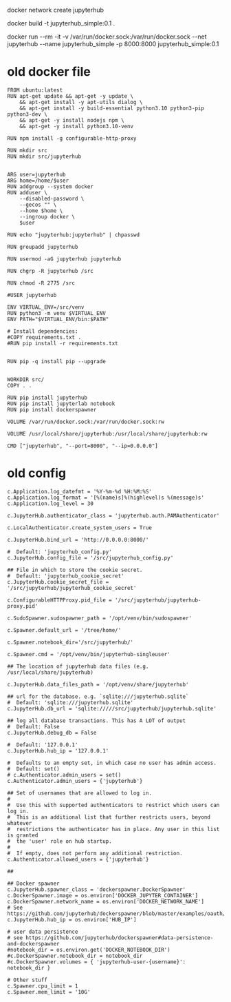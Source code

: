 
docker network create jupyterhub

docker build -t jupyterhub_simple:0.1 .

docker run --rm -it -v /var/run/docker.sock:/var/run/docker.sock --net jupyterhub --name jupyterhub_simple -p 8000:8000 jupyterhub_simple:0.1

# old docker file

    FROM ubuntu:latest
    RUN apt-get update && apt-get -y update \
        && apt-get install -y apt-utils dialog \
        && apt-get install -y build-essential python3.10 python3-pip python3-dev \
        && apt-get -y install nodejs npm \
        && apt-get -y install python3.10-venv

    RUN npm install -g configurable-http-proxy

    RUN mkdir src
    RUN mkdir src/jupyterhub


    ARG user=jupyterhub
    ARG home=/home/$user
    RUN addgroup --system docker
    RUN adduser \
        --disabled-password \
        --gecos "" \
        --home $home \
        --ingroup docker \
        $user

    RUN echo "jupyterhub:jupyterhub" | chpasswd

    RUN groupadd jupyterhub

    RUN usermod -aG jupyterhub jupyterhub

    RUN chgrp -R jupyterhub /src

    RUN chmod -R 2775 /src

    #USER jupyterhub

    ENV VIRTUAL_ENV=/src/venv
    RUN python3 -m venv $VIRTUAL_ENV
    ENV PATH="$VIRTUAL_ENV/bin:$PATH"

    # Install dependencies:
    #COPY requirements.txt .
    #RUN pip install -r requirements.txt


    RUN pip -q install pip --upgrade


    WORKDIR src/
    COPY . .

    RUN pip install jupyterhub
    RUN pip install jupyterlab notebook  
    RUN pip install dockerspawner

    VOLUME /var/run/docker.sock:/var/run/docker.sock:rw

    VOLUME /usr/local/share/jupyterhub:/usr/local/share/jupyterhub:rw

    CMD ["jupyterhub", "--port=8000", "--ip=0.0.0.0"]


# old config

    c.Application.log_datefmt = '%Y-%m-%d %H:%M:%S'
    c.Application.log_format = '[%(name)s]%(highlevel)s %(message)s'
    c.Application.log_level = 30

    c.JupyterHub.authenticator_class = 'jupyterhub.auth.PAMAuthenticator'

    c.LocalAuthenticator.create_system_users = True

    c.JupyterHub.bind_url = 'http://0.0.0.0:8000/'

    #  Default: 'jupyterhub_config.py'
    c.JupyterHub.config_file = '/src/jupyterhub_config.py'

    ## File in which to store the cookie secret.
    #  Default: 'jupyterhub_cookie_secret'
    c.JupyterHub.cookie_secret_file = '/src/jupyterhub/jupyterhub_cookie_secret'

    c.ConfigurableHTTPProxy.pid_file = '/src/jupyterhub/jupyterhub-proxy.pid'

    c.SudoSpawner.sudospawner_path = '/opt/venv/bin/sudospawner'

    c.Spawner.default_url = '/tree/home/'

    c.Spawner.notebook_dir='/src/jupyterhub/'

    c.Spawner.cmd = '/opt/venv/bin/jupyterhub-singleuser'

    ## The location of jupyterhub data files (e.g. /usr/local/share/jupyterhub)

    c.JupyterHub.data_files_path = '/opt/venv/share/jupyterhub'

    ## url for the database. e.g. `sqlite:///jupyterhub.sqlite`
    #  Default: 'sqlite:///jupyterhub.sqlite'
    c.JupyterHub.db_url = 'sqlite://///src/jupyterhub/jupyterhub.sqlite'

    ## log all database transactions. This has A LOT of output
    #  Default: False
    c.JupyterHub.debug_db = False

    #  Default: '127.0.0.1'
    c.JupyterHub.hub_ip = '127.0.0.1'

    #  Defaults to an empty set, in which case no user has admin access.
    #  Default: set()
    # c.Authenticator.admin_users = set()
    c.Authenticator.admin_users = {'jupyterhub'}

    ## Set of usernames that are allowed to log in.
    #  
    #  Use this with supported authenticators to restrict which users can log in.
    #  This is an additional list that further restricts users, beyond whatever
    #  restrictions the authenticator has in place. Any user in this list is granted
    #  the 'user' role on hub startup.
    #  
    #  If empty, does not perform any additional restriction.
    c.Authenticator.allowed_users = {'jupyterhub'}

    ##

    ## Docker spawner
    c.JupyterHub.spawner_class = 'dockerspawner.DockerSpawner'
    c.DockerSpawner.image = os.environ['DOCKER_JUPYTER_CONTAINER']
    c.DockerSpawner.network_name = os.environ['DOCKER_NETWORK_NAME']
    # See https://github.com/jupyterhub/dockerspawner/blob/master/examples/oauth/jupyterhub_config.py
    c.JupyterHub.hub_ip = os.environ['HUB_IP']

    # user data persistence
    # see https://github.com/jupyterhub/dockerspawner#data-persistence-and-dockerspawner
    #notebook_dir = os.environ.get('DOCKER_NOTEBOOK_DIR')
    #c.DockerSpawner.notebook_dir = notebook_dir
    #c.DockerSpawner.volumes = { 'jupyterhub-user-{username}': notebook_dir }

    # Other stuff
    c.Spawner.cpu_limit = 1
    c.Spawner.mem_limit = '10G'
